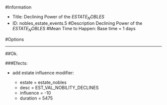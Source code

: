 #Information
 - Title: Declining Power of the $ESTATE_NOBLES$
 - ID: nobles_estate_events.5
#Description
Declining Power of the $ESTATE_NOBLES$
#Mean Time to Happen:
Base time = 1 days

#Options

___
##Ok.

###Efects:<ul><li>add estate influence modifier:</li><ul><li>estate = estate_nobles</li><li>desc = EST_VAL_NOBILITY_DECLINES</li><li>influence = -10</li><li>duration = 5475</li></ul></ul>
